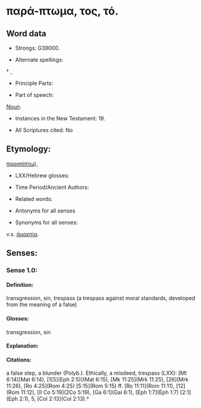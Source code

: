 # παρά-πτωμα, τος, τό.

<!-- Status: S2=NeedsReview -->
<!-- Lexica used for edits: BDAG, FFM, LN, A-S -->

## Word data

* Strongs: G39000.

* Alternate spellings:

† , 

* Principle Parts: 


* Part of speech: 

[Noun](http://ugg.readthedocs.io/en/latest/noun.html).

* Instances in the New Testament: 19.

* All Scriptures cited: No

## Etymology: 

[παραπίπτω]()),

* LXX/Hebrew glosses: 


* Time Period/Ancient Authors: 


* Related words: 

* Antonyms for all senses

* Synonyms for all senses: 

 v.s. [ἁμαρτία](../G02660/01.md).

## Senses: 


### Sense  1.0: 

#### Definition: 

transgression, sin, trespass (a trespass against moral standards, developed from the meaning of a false)

#### Glosses: 

transgression, sin

#### Explanation: 
 

#### Citations: 

a false step, a blunder (Polyb.). Ethically, a misdeed, trespass (LXX): [Mt 6:14](Mat 6:14), [1[5](Eph 2:5)](Mat 6:15), [Mk 11:25](Mrk 11:25), [26](Mrk 11:26), [Ro 4:25](Rom 4:25) [5:15](Rom 5:15) ff. [Ro 11:11](Rom 11:11), [12](Rom 11:12), [II Co 5:19](2Co 5:19), [Ga 6:1](Gal 6:1), [Eph 1:7](Eph 1:7) [2:1](Eph 2:1), 5, [Col 2:13](Col 2:13).†